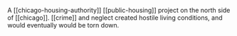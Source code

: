 A [[chicago-housing-authority]] [[public-housing]] project on the north side of [[chicago]]. [[crime]] and neglect created hostile living conditions, and would eventually would be torn down.